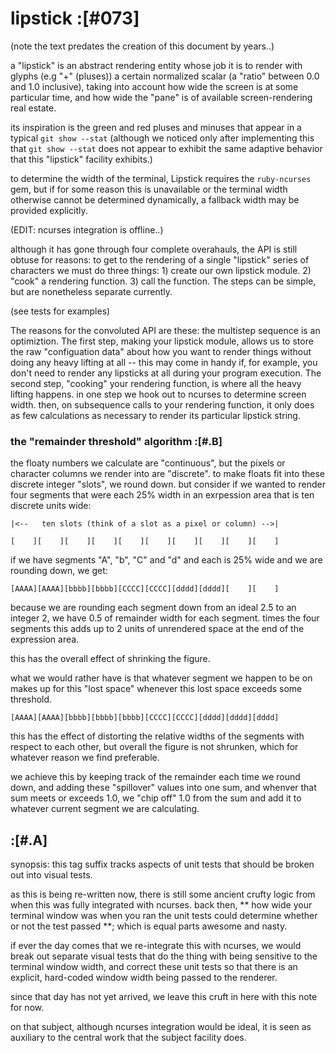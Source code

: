 # lipstick :[#073]

(note the text predates the creation of this document by years..)


a "lipstick" is an abstract rendering entity whose job it is to render
with glyphs (e.g "+" (pluses)) a certain normalized scalar (a "ratio"
between 0.0 and 1.0 inclusive), taking into account how wide the screen
is at some particular time, and how wide the "pane" is of available
screen-rendering real estate.

its inspiration is the green and red pluses and minuses that appear in a
typical `git show --stat` (although we noticed only after implementing
this that `git show --stat` does not appear to exhibit the same
adaptive behavior that this "lipstick" facility exhibits.)

to determine the width of the terminal, Lipstick requires the
`ruby-ncurses` gem, but if for some reason this is unavailable or the
terminal width otherwise cannot be determined dynamically, a fallback
width may be provided explicitly.

(EDIT: ncurses integration is offline..)

although it has gone through four complete overahauls, the API is still
obtuse for reasons: to get to the rendering of a single "lipstick" series
of characters we must do three things: 1) create our own lipstick module.
2) "cook" a rendering function. 3) call the function. The steps can be
simple, but are nonetheless separate currently.

(see tests for examples)

The reasons for the convoluted API are these: the multistep sequence is
an optimiztion. The first step, making your lipstick module, allows us
to store the raw "configuation data" about how you want to render things
without doing any heavy lifting at all -- this may come in handy if, for
example, you don't need to render any lipsticks at all during your
program execution. The second step, "cooking" your rendering function,
is where all the heavy lifting happens. in one step we hook out to
ncurses to determine screen width. then, on subsequence calls to your
rendering function, it only does as few calculations as necessary to
render its particular lipstick string.




### the "remainder threshold" algorithm :[#.B]

the floaty numbers we calculate are "continuous", but the pixels or
character columns we render into are "discrete". to make floats fit into
these discrete integer "slots", we round down. but consider if we wanted
to render four segments that were each 25% width in an exrpession area
that is ten discrete units wide:

    |<--   ten slots (think of a slot as a pixel or column) -->|

    [    ][    ][    ][    ][    ][    ][    ][    ][    ][    ]

if we have segments "A", "b", "C" and "d" and each is 25% wide and we
are rounding down, we get:


    [AAAA][AAAA][bbbb][bbbb][CCCC][CCCC][dddd][dddd][    ][    ]

because we are rounding each segment down from an ideal 2.5 to an
integer 2, we have 0.5 of remainder width for each segment. times the
four segments this adds up to 2 units of unrendered space at the end of
the expression area.

this has the overall effect of shrinking the figure.

what we would rather have is that whatever segment we happen to be on
makes up for this "lost space" whenever this lost space exceeds some
threshold.


    [AAAA][AAAA][bbbb][bbbb][bbbb][CCCC][CCCC][dddd][dddd][dddd]

this has the effect of distorting the relative widths of the segments
with respect to each other, but overall the figure is not shrunken,
which for whatever reason we find preferable.

we achieve this by keeping track of the remainder each time we round
down, and adding these "spillover" values into one sum, and whenver that
sum meets or exceeds 1.0, we "chip off" 1.0 from the sum and add it to
whatever current segment we are calculating.




## :[#.A]

synopsis: this tag suffix tracks aspects of unit tests that should be
broken out into visual tests.

as this is being re-written now, there is still some ancient crufty logic
from when this was fully integrated with ncurses. back then, ** how wide
your terminal window was when you ran the unit tests could determine
whether or not the test passed **; which is equal parts awesome and nasty.

if ever the day comes that we re-integrate this with ncurses, we would
break out separate visual tests that do the thing with being sensitive
to the terminal window width, and correct these unit tests so that there
is an explicit, hard-coded window width being passed to the renderer.

since that day has not yet arrived, we leave this cruft in here with
this note for now.

on that subject, although ncurses integration would be ideal, it is seen
as auxiliary to the central work that the subject facility does.
